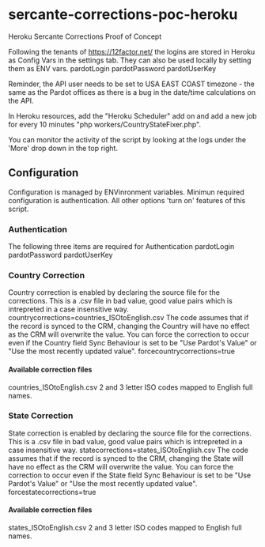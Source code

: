 # sercante-corrections-poc-heroku
Heroku Sercante Corrections Proof of Concept

Following the tenants of https://12factor.net/ the logins are stored in Heroku as Config Vars in the settings tab. They can also be used locally by setting them as ENV vars.
  pardotLogin
  pardotPassword
  pardotUserKey

Reminder, the API user needs to be set to USA EAST COAST timezone - the same as the Pardot offices as there is a bug in the date/time calculations on the API.

In Heroku resources, add the "Heroku Scheduler" add on and add a new job for every 10 minutes "php workers/CountryStateFixer.php".

You can monitor the activity of the script by looking at the logs under the 'More' drop down in the top right.

## Configuration
Configuration is managed by ENVinronment variables. Minimun required configuration is authentication. All other options 'turn on' features of this script.

### Authentication
The following three items are required for Authentication
  pardotLogin
  pardotPassword
  pardotUserKey

### Country Correction
Country correction is enabled by declaring the source file for the corrections. This is a .csv file in bad value, good value pairs which is intrepreted in a case insensitive way.
  countrycorrections=countries_ISOtoEnglish.csv
The code assumes that if the record is synced to the CRM, changing the Country will have no effect as the CRM will overwrite the value. You can force the correction to occur even if the Country field Sync Behaviour is set to be "Use Pardot's Value" or "Use the most recently updated value".
  forcecountrycorrections=true
#### Available correction files
countries_ISOtoEnglish.csv 2 and 3 letter ISO codes mapped to English full names.

### State Correction
State correction is enabled by declaring the source file for the corrections. This is a .csv file in bad value, good value pairs which is intrepreted in a case insensitive way.
  statecorrections=states_ISOtoEnglish.csv
The code assumes that if the record is synced to the CRM, changing the State will have no effect as the CRM will overwrite the value. You can force the correction to occur even if the State field Sync Behaviour is set to be "Use Pardot's Value" or "Use the most recently updated value".
  forcestatecorrections=true
#### Available correction files
states_ISOtoEnglish.csv 2 and 3 letter ISO codes mapped to English full names.
